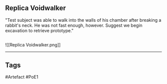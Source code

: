 ## Replica Voidwalker
"Test subject was able to walk into the walls of his chamber after breaking a rabbit's neck.
He was not fast enough, however. Suggest we begin excavation to retrieve prototype."
##
![[Replica Voidwalker.png]]

---
## Tags
#Artefact
#PoE1